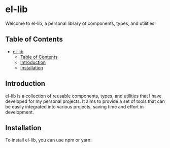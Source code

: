 # el-lib

Welcome to el-lib, a personal library of components, types, and utilities!

## Table of Contents

- [el-lib](#el-lib)
  - [Table of Contents](#table-of-contents)
  - [Introduction](#introduction)
  - [Installation](#installation)

## Introduction

el-lib is a collection of reusable components, types, and utilities that I have developed for my personal projects. It aims to provide a set of tools that can be easily integrated into various projects, saving time and effort in development.

## Installation

To install el-lib, you can use npm or yarn:

```bash
